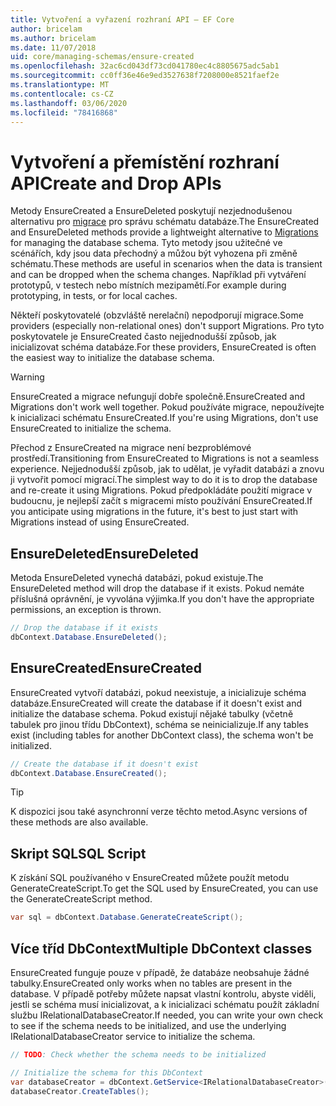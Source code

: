 ```yaml
---
title: Vytvoření a vyřazení rozhraní API – EF Core
author: bricelam
ms.author: bricelam
ms.date: 11/07/2018
uid: core/managing-schemas/ensure-created
ms.openlocfilehash: 32ac6cd043df73cd041780ec4c8805675adc5ab1
ms.sourcegitcommit: cc0ff36e46e9ed3527638f7208000e8521faef2e
ms.translationtype: MT
ms.contentlocale: cs-CZ
ms.lasthandoff: 03/06/2020
ms.locfileid: "78416868"
---
```

# <a name="create-and-drop-apis"></a><span data-ttu-id="71622-102">Vytvoření a přemístění rozhraní API</span><span class="sxs-lookup"><span data-stu-id="71622-102">Create and Drop APIs</span></span>

<span data-ttu-id="71622-103">Metody EnsureCreated a EnsureDeleted poskytují nezjednodušenou alternativu pro [migrace](migrations/index.md) pro správu schématu databáze.</span><span class="sxs-lookup"><span data-stu-id="71622-103">The EnsureCreated and EnsureDeleted methods provide a lightweight alternative to [Migrations](migrations/index.md) for managing the database schema.</span></span> <span data-ttu-id="71622-104">Tyto metody jsou užitečné ve scénářích, kdy jsou data přechodný a můžou být vyhozena při změně schématu.</span><span class="sxs-lookup"><span data-stu-id="71622-104">These methods are useful in scenarios when the data is transient and can be dropped when the schema changes.</span></span> <span data-ttu-id="71622-105">Například při vytváření prototypů, v testech nebo místních mezipamětí.</span><span class="sxs-lookup"><span data-stu-id="71622-105">For example during prototyping, in tests, or for local caches.</span></span>

<span data-ttu-id="71622-106">Někteří poskytovatelé (obzvláště nerelační) nepodporují migrace.</span><span class="sxs-lookup"><span data-stu-id="71622-106">Some providers (especially non-relational ones) don't support Migrations.</span></span> <span data-ttu-id="71622-107">Pro tyto poskytovatele je EnsureCreated často nejjednodušší způsob, jak inicializovat schéma databáze.</span><span class="sxs-lookup"><span data-stu-id="71622-107">For these providers, EnsureCreated is often the easiest way to initialize the database schema.</span></span>

> [!WARNING]
> <span data-ttu-id="71622-108">EnsureCreated a migrace nefungují dobře společně.</span><span class="sxs-lookup"><span data-stu-id="71622-108">EnsureCreated and Migrations don't work well together.</span></span> <span data-ttu-id="71622-109">Pokud používáte migrace, nepoužívejte k inicializaci schématu EnsureCreated.</span><span class="sxs-lookup"><span data-stu-id="71622-109">If you're using Migrations, don't use EnsureCreated to initialize the schema.</span></span>

<span data-ttu-id="71622-110">Přechod z EnsureCreated na migrace není bezproblémové prostředí.</span><span class="sxs-lookup"><span data-stu-id="71622-110">Transitioning from EnsureCreated to Migrations is not a seamless experience.</span></span> <span data-ttu-id="71622-111">Nejjednodušší způsob, jak to udělat, je vyřadit databázi a znovu ji vytvořit pomocí migrací.</span><span class="sxs-lookup"><span data-stu-id="71622-111">The simplest way to do it is to drop the database and re-create it using Migrations.</span></span> <span data-ttu-id="71622-112">Pokud předpokládáte použití migrace v budoucnu, je nejlepší začít s migracemi místo používání EnsureCreated.</span><span class="sxs-lookup"><span data-stu-id="71622-112">If you anticipate using migrations in the future, it's best to just start with Migrations instead of using EnsureCreated.</span></span>

## <a name="ensuredeleted"></a><span data-ttu-id="71622-113">EnsureDeleted</span><span class="sxs-lookup"><span data-stu-id="71622-113">EnsureDeleted</span></span>

<span data-ttu-id="71622-114">Metoda EnsureDeleted vynechá databázi, pokud existuje.</span><span class="sxs-lookup"><span data-stu-id="71622-114">The EnsureDeleted method will drop the database if it exists.</span></span> <span data-ttu-id="71622-115">Pokud nemáte příslušná oprávnění, je vyvolána výjimka.</span><span class="sxs-lookup"><span data-stu-id="71622-115">If you don't have the appropriate permissions, an exception is thrown.</span></span>

``` csharp
// Drop the database if it exists
dbContext.Database.EnsureDeleted();
```

## <a name="ensurecreated"></a><span data-ttu-id="71622-116">EnsureCreated</span><span class="sxs-lookup"><span data-stu-id="71622-116">EnsureCreated</span></span>

<span data-ttu-id="71622-117">EnsureCreated vytvoří databázi, pokud neexistuje, a inicializuje schéma databáze.</span><span class="sxs-lookup"><span data-stu-id="71622-117">EnsureCreated will create the database if it doesn't exist and initialize the database schema.</span></span> <span data-ttu-id="71622-118">Pokud existují nějaké tabulky (včetně tabulek pro jinou třídu DbContext), schéma se neinicializuje.</span><span class="sxs-lookup"><span data-stu-id="71622-118">If any tables exist (including tables for another DbContext class), the schema won't be initialized.</span></span>

``` csharp
// Create the database if it doesn't exist
dbContext.Database.EnsureCreated();
```

> [!TIP]
> <span data-ttu-id="71622-119">K dispozici jsou také asynchronní verze těchto metod.</span><span class="sxs-lookup"><span data-stu-id="71622-119">Async versions of these methods are also available.</span></span>

## <a name="sql-script"></a><span data-ttu-id="71622-120">Skript SQL</span><span class="sxs-lookup"><span data-stu-id="71622-120">SQL Script</span></span>

<span data-ttu-id="71622-121">K získání SQL používaného v EnsureCreated můžete použít metodu GenerateCreateScript.</span><span class="sxs-lookup"><span data-stu-id="71622-121">To get the SQL used by EnsureCreated, you can use the GenerateCreateScript method.</span></span>

``` csharp
var sql = dbContext.Database.GenerateCreateScript();
```

## <a name="multiple-dbcontext-classes"></a><span data-ttu-id="71622-122">Více tříd DbContext</span><span class="sxs-lookup"><span data-stu-id="71622-122">Multiple DbContext classes</span></span>

<span data-ttu-id="71622-123">EnsureCreated funguje pouze v případě, že databáze neobsahuje žádné tabulky.</span><span class="sxs-lookup"><span data-stu-id="71622-123">EnsureCreated only works when no tables are present in the database.</span></span> <span data-ttu-id="71622-124">V případě potřeby můžete napsat vlastní kontrolu, abyste viděli, jestli se schéma musí inicializovat, a k inicializaci schématu použít základní službu IRelationalDatabaseCreator.</span><span class="sxs-lookup"><span data-stu-id="71622-124">If needed, you can write your own check to see if the schema needs to be initialized, and use the underlying IRelationalDatabaseCreator service to initialize the schema.</span></span>

``` csharp
// TODO: Check whether the schema needs to be initialized

// Initialize the schema for this DbContext
var databaseCreator = dbContext.GetService<IRelationalDatabaseCreator>();
databaseCreator.CreateTables();
```
